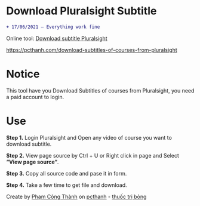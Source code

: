 # Download Pluralsight Subtitle

```diff
+ 17/06/2021 – Everything work fine 
```

Online tool: [Download subtitle Pluralsight](https://pcthanh.com/download-subtitles-of-courses-from-pluralsight)

https://pcthanh.com/download-subtitles-of-courses-from-pluralsight

# Notice
This tool have you Download Subtitles of courses from Pluralsight, you need a paid account to login.
# Use
**Step 1.** Login Pluralsight and Open any video of course you want to download subtitle.

**Step 2.** View page source by Ctrl + U or Right click in page and Select **“View page source“**.

**Step 3.** Copy all source code and pase it in form.

**Step 4.** Take a few time to get file and download.

Create by [Phạm Công Thành](https://pcthanh.com/) on [pcthanh](https://pcthanh.com/) - [thuốc trị bỏng](https://nhathuocxuanbach.vn/)
